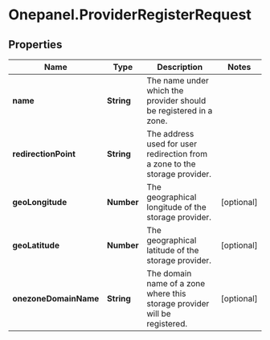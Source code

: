 # Onepanel.ProviderRegisterRequest

## Properties
Name | Type | Description | Notes
------------ | ------------- | ------------- | -------------
**name** | **String** | The name under which the provider should be registered in a zone.  | 
**redirectionPoint** | **String** | The address used for user redirection from a zone to the storage provider.  | 
**geoLongitude** | **Number** | The geographical longitude of the storage provider.  | [optional] 
**geoLatitude** | **Number** | The geographical latitude of the storage provider.  | [optional] 
**onezoneDomainName** | **String** | The domain name of a zone where this storage provider will be registered.  | [optional] 


